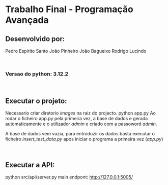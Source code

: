 # Trabalho Final - Programação Avançada

## Desenvolvido por:
Pedro Espirito Santo
João Pinheiro 
João Bagueixo
Rodrigo Lucindo

<br>
<h3>Versao do python: 3.12.2</h3>
<br>

## Executar o projeto:

Necessario criar diretorio *images* na raiz do projecto.
python app.py
Ao rodar o ficheiro app.py pela primeira vez, a base de dados e gerada automaticamente e o utilizador *admin* 
e criado com a passoword *admin*.

A base de dados vem vazia, para entroduzir os dados basta executar o ficheiro *insert_test_data.py*
apos iniciar o programa a primeira vez (*app.py*)

<br>

## Executar a API:

python src/api/server.py
main endpont: http://127.0.0.1:5005/

